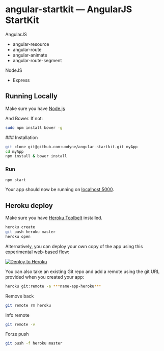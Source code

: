 # angular-startkit — AngularJS StartKit

AngularJS
+ angular-resource
+ angular-route
+ angular-animate
+ angular-route-segment

NodeJS
+ Express

## Running Locally
Make sure you have [Node.js](http://nodejs.org/) 

And Bower. If not:
```sh
sudo npm install bower -g
```

### Installation

```sh
git clone git@github.com:uodyne/angular-startkit.git myApp
cd myApp
npm install & bower install
```
### Run

```sh
npm start
```

Your app should now be running on [localhost:5000](http://localhost:5000/).

## Heroku deploy

Make sure you have [Heroku Toolbelt](https://toolbelt.heroku.com/) installed.

```sh
heroku create
git push heroku master
heroku open
```

Alternatively, you can deploy your own copy of the app using this experimental
web-based flow:

[![Deploy to Heroku](https://www.herokucdn.com/deploy/button.png)](https://heroku.com/deploy)


You can also take an existing Git repo and add a remote using the git URL provided when you created your app:

```sh
heroku git:remote -a ***name-app-heroku***
```

Remove back

```sh
git remote rm heroku
```

Info remote

```sh
git remote -v
```

Forze push 

```sh
git push -f heroku master
```
